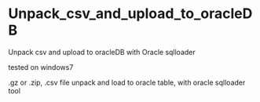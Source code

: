 # Unpack_csv_and_upload_to_oracleDB
Unpack csv and upload to oracleDB with Oracle sqlloader

tested on windows7

.gz or .zip, .csv file unpack and load to oracle table, with oracle sqlloader tool
